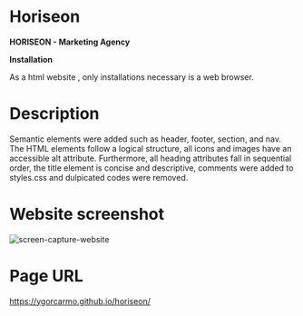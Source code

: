 # Horiseon

**HORISEON - Marketing Agency**

**Installation**

As a html website , only installations necessary is a web browser.

# Description

Semantic elements were added such as header, footer, section, and nav. The HTML elements follow a logical structure, all icons and images have an accessible alt attribute. Furthermore, all heading attributes fall in sequential order, the title element is concise and descriptive, comments were added to styles.css and dulpicated codes were removed. 
 
# Website screenshot

![screen-capture-website](https://user-images.githubusercontent.com/85853539/130415054-038c353f-0b9e-4d1d-818e-44c8d6de03d1.png)

# Page URL

https://ygorcarmo.github.io/horiseon/
